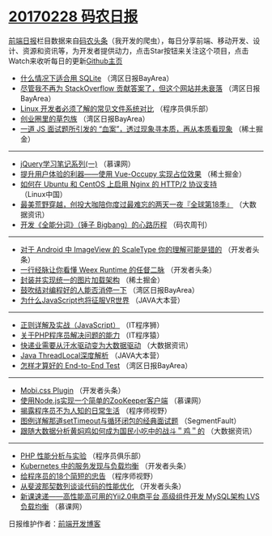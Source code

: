 # [20170228 码农日报](https://toutiao.qdkfweb.cn/date/2017/02/28)

[前端日报](https://qdkfweb.cn/c/news)栏目数据来自[码农头条](https://toutiao.qdkfweb.cn/)（我开发的爬虫），每日分享前端、移动开发、设计、资源和资讯等，为开发者提供动力，点击Star按钮来关注这个项目，点击Watch来收听每日的更新[Github主页](https://github.com/kujian/frontendDaily)
* [什么情况下适合用 SQLite](https://toutiao.qdkfweb.cn/27988.html) （湾区日报BayArea）
* [尽管我不再为 StackOverflow 贡献答案了，但这个网站并未衰落](https://toutiao.qdkfweb.cn/27987.html) （湾区日报BayArea）
* [Linux 开发者必须了解的常见文件系统对比](https://toutiao.qdkfweb.cn/28032.html) （程序员俱乐部）
* [创业圈里的草包族](https://toutiao.qdkfweb.cn/28009.html) （湾区日报BayArea）
* [一道 JS 面试题所引发的 &#8220;血案&#8221;，透过现象寻本质，再从本质看现象](https://toutiao.qdkfweb.cn/28081.html) （稀土掘金）

***
* [jQuery学习笔记系列(一)](https://toutiao.qdkfweb.cn/28006.html) （慕课网）
* [提升用户体验的利器——使用 Vue-Occupy 实现占位效果](https://toutiao.qdkfweb.cn/28082.html) （稀土掘金）
* [如何在 Ubuntu 和 CentOS 上启用 Nginx 的 HTTP/2 协议支持](https://toutiao.qdkfweb.cn/28017.html) （Linux中国）
* [最美荒野穿越，创投大咖陪你度过最难忘的两天一夜『全球第18季』](https://toutiao.qdkfweb.cn/28072.html) （大数据资讯）
* [开发《全能分词》（锤子 Bigbang）的心路历程](https://toutiao.qdkfweb.cn/28039.html) （码农周刊）

***
* [对于 Android 中 ImageView 的 ScaleType 你的理解可能是错的](https://toutiao.qdkfweb.cn/28094.html) （开发者头条）
* [一行经脉让你看懂 Weex Runtime 的任督二脉](https://toutiao.qdkfweb.cn/28095.html) （开发者头条）
* [封装并实现统一的图片加载架构](https://toutiao.qdkfweb.cn/28085.html) （稀土掘金）
* [鼓吹结对编程好的人能否消停一下](https://toutiao.qdkfweb.cn/28010.html) （湾区日报BayArea）
* [为什么JavaScript也将征服VR世界](https://toutiao.qdkfweb.cn/28030.html) （JAVA大本营）

***
* [正则详解及实战（JavaScript）](https://toutiao.qdkfweb.cn/28077.html) （IT程序狮）
* [关于PHP程序员解决问题的能力](https://toutiao.qdkfweb.cn/28045.html) （IT程序猿）
* [快递业需要从汗水驱动变为大数据驱动](https://toutiao.qdkfweb.cn/28067.html) （大数据资讯）
* [Java ThreadLocal深度解析](https://toutiao.qdkfweb.cn/28031.html) （JAVA大本营）
* [怎样才算好的 End-to-End Test](https://toutiao.qdkfweb.cn/28013.html) （湾区日报BayArea）

***
* [Mobi.css Plugin](https://toutiao.qdkfweb.cn/28100.html) （开发者头条）
* [使用Node.js实现一个简单的ZooKeeper客户端](https://toutiao.qdkfweb.cn/28004.html) （慕课网）
* [揭露程序员不为人知的日常生活](https://toutiao.qdkfweb.cn/28058.html) （程序师视野）
* [图例详解那道setTimeout与循环闭包的经典面试题](https://toutiao.qdkfweb.cn/28090.html) （SegmentFault）
* [跟随大数据分析黄焖鸡如何成为国民小吃中的战斗＂鸡＂的](https://toutiao.qdkfweb.cn/28069.html) （大数据资讯）

***
* [PHP 性能分析与实验](https://toutiao.qdkfweb.cn/28033.html) （程序员俱乐部）
* [Kubernetes 中的服务发现与负载均衡](https://toutiao.qdkfweb.cn/28036.html) （开发者头条）
* [给程序员的18个简短的忠告](https://toutiao.qdkfweb.cn/28060.html) （程序师视野）
* [从斐波那契数列谈谈代码的性能优化](https://toutiao.qdkfweb.cn/28037.html) （开发者头条）
* [新课速递——高性能高可用的Yii2.0电商平台 高级组件开发 MySQL架构 LVS负载均衡](https://toutiao.qdkfweb.cn/28007.html) （慕课网）

日报维护作者：[前端开发博客](https://qdkfweb.cn/) 
